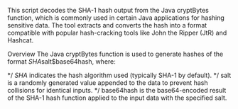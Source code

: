 This script decodes the SHA-1 hash output from the Java cryptBytes function, which is commonly used in certain Java applications for hashing sensitive data. The tool extracts and converts the hash into a format compatible with popular hash-cracking tools like John the Ripper (JtR) and Hashcat.

Overview
The Java cryptBytes function is used to generate hashes of the format $SHA$salt$base64hash, where:

*/ $SHA$ indicates the hash algorithm used (typically SHA-1 by default).
*/ salt is a randomly generated value appended to the data to prevent hash collisions for identical inputs.
*/ base64hash is the base64-encoded result of the SHA-1 hash function applied to the input data with the specified salt.

